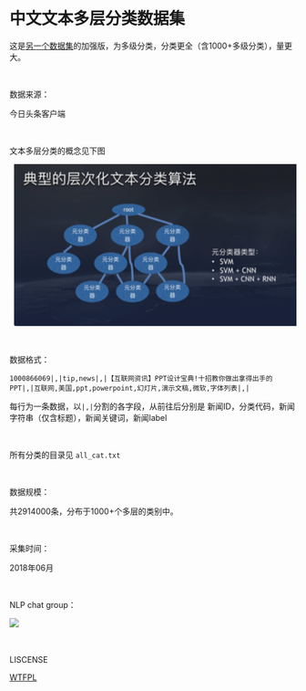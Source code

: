 # 中文文本多层分类数据集

这是[另一个数据集](https://github.com/fateleak/toutiao-text-classfication-dataset)的加强版，为多级分类，分类更全（含1000+多级分类），量更大。



<br />

数据来源：

今日头条客户端



<br />

文本多层分类的概念见下图

![](mlc.png)


<br />




数据格式：

```
1000866069|,|tip,news|,|【互联网资讯】PPT设计宝典!十招教你做出拿得出手的PPT|,|互联网,美国,ppt,powerpoint,幻灯片,演示文稿,微软,字体列表|,|
```

每行为一条数据，以`|,|`分割的各字段，从前往后分别是 新闻ID，分类代码，新闻字符串（仅含标题），新闻关键词，新闻label




<br />


所有分类的目录见 `all_cat.txt`



<br />



数据规模：

共2914000条，分布于1000+个多层的类别中。




<br />


采集时间：

2018年06月



<br />



NLP chat group：


![](http://fate2.oss-cn-shanghai.aliyuncs.com/meta/qq-qun-nlp.jpeg)

<br />

LISCENSE


[WTFPL](https://zh.wikipedia.org/zh-hans/WTFPL)